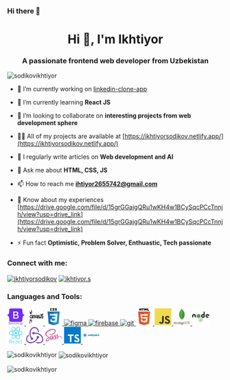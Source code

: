 ### Hi there 👋

<h1 align="center">Hi 👋, I'm Ikhtiyor</h1>
<h3 align="center">A passionate frontend web developer from Uzbekistan</h3>

<p align="left"> <img src="https://komarev.com/ghpvc/?username=sodikovikhtiyor&label=Profile%20views&color=0e75b6&style=flat" alt="sodikovikhtiyor" /> </p>

- 🔭 I’m currently working on [linkedin-clone-app](https://github.com/sodikovikhtiyor/Linkedin-clone)

- 🌱 I’m currently learning **React JS**

- 👯 I’m looking to collaborate on **interesting projects from web development sphere**

- 👨‍💻 All of my projects are available at [https://ikhtiyorsodikov.netlify.app/](https://ikhtiyorsodikov.netlify.app/)

- 📝 I regularly write articles on **Web development and AI**

- 💬 Ask me about **HTML, CSS, JS**

- 📫 How to reach me **ihtiyor2655742@gmail.com**

- 📄 Know about my experiences [https://drive.google.com/file/d/15grGGajgQRu1wKH4w1BCySqcPCcTnnjh/view?usp=drive_link](https://drive.google.com/file/d/15grGGajgQRu1wKH4w1BCySqcPCcTnnjh/view?usp=drive_link)

- ⚡ Fun fact **Optimistic, Problem Solver, Enthuastic, Tech passionate**

<h3 align="left">Connect with me:</h3>
<p align="left">
<a href="https://linkedin.com/in/ikhtiyorsodikov" target="blank"><img align="center" src="https://raw.githubusercontent.com/rahuldkjain/github-profile-readme-generator/master/src/images/icons/Social/linked-in-alt.svg" alt="ikhtiyorsodikov" height="30" width="40" /></a>
<a href="https://instagram.com/ikhtiyor.s" target="blank"><img align="center" src="https://raw.githubusercontent.com/rahuldkjain/github-profile-readme-generator/master/src/images/icons/Social/instagram.svg" alt="ikhtiyor.s" height="30" width="40" /></a>
</p>

<h3 align="left">Languages and Tools:</h3>
<p align="left"> <a href="https://getbootstrap.com" target="_blank" rel="noreferrer"> <img src="https://raw.githubusercontent.com/devicons/devicon/master/icons/bootstrap/bootstrap-plain-wordmark.svg" alt="bootstrap" width="40" height="40"/> </a> <a href="https://canvasjs.com" target="_blank" rel="noreferrer"> <img src="https://raw.githubusercontent.com/Hardik0307/Hardik0307/master/assets/canvasjs-charts.svg" alt="canvasjs" width="40" height="40"/> </a> <a href="https://www.w3schools.com/css/" target="_blank" rel="noreferrer"> <img src="https://raw.githubusercontent.com/devicons/devicon/master/icons/css3/css3-original-wordmark.svg" alt="css3" width="40" height="40"/> </a> <a href="https://www.figma.com/" target="_blank" rel="noreferrer"> <img src="https://www.vectorlogo.zone/logos/figma/figma-icon.svg" alt="figma" width="40" height="40"/> </a> <a href="https://firebase.google.com/" target="_blank" rel="noreferrer"> <img src="https://www.vectorlogo.zone/logos/firebase/firebase-icon.svg" alt="firebase" width="40" height="40"/> </a> <a href="https://git-scm.com/" target="_blank" rel="noreferrer"> <img src="https://www.vectorlogo.zone/logos/git-scm/git-scm-icon.svg" alt="git" width="40" height="40"/> </a> <a href="https://www.w3.org/html/" target="_blank" rel="noreferrer"> <img src="https://raw.githubusercontent.com/devicons/devicon/master/icons/html5/html5-original-wordmark.svg" alt="html5" width="40" height="40"/> </a> <a href="https://developer.mozilla.org/en-US/docs/Web/JavaScript" target="_blank" rel="noreferrer"> <img src="https://raw.githubusercontent.com/devicons/devicon/master/icons/javascript/javascript-original.svg" alt="javascript" width="40" height="40"/> </a> <a href="https://www.mongodb.com/" target="_blank" rel="noreferrer"> <img src="https://raw.githubusercontent.com/devicons/devicon/master/icons/mongodb/mongodb-original-wordmark.svg" alt="mongodb" width="40" height="40"/> </a> <a href="https://nodejs.org" target="_blank" rel="noreferrer"> <img src="https://raw.githubusercontent.com/devicons/devicon/master/icons/nodejs/nodejs-original-wordmark.svg" alt="nodejs" width="40" height="40"/> </a> <a href="https://reactjs.org/" target="_blank" rel="noreferrer"> <img src="https://raw.githubusercontent.com/devicons/devicon/master/icons/react/react-original-wordmark.svg" alt="react" width="40" height="40"/> </a> <a href="https://redux.js.org" target="_blank" rel="noreferrer"> <img src="https://raw.githubusercontent.com/devicons/devicon/master/icons/redux/redux-original.svg" alt="redux" width="40" height="40"/> </a> <a href="https://sass-lang.com" target="_blank" rel="noreferrer"> <img src="https://raw.githubusercontent.com/devicons/devicon/master/icons/sass/sass-original.svg" alt="sass" width="40" height="40"/> </a> <a href="https://www.typescriptlang.org/" target="_blank" rel="noreferrer"> <img src="https://raw.githubusercontent.com/devicons/devicon/master/icons/typescript/typescript-original.svg" alt="typescript" width="40" height="40"/> </a> <a href="https://webpack.js.org" target="_blank" rel="noreferrer"> <img src="https://raw.githubusercontent.com/devicons/devicon/d00d0969292a6569d45b06d3f350f463a0107b0d/icons/webpack/webpack-original-wordmark.svg" alt="webpack" width="40" height="40"/> </a> </p>

<p><img align="left" src="https://github-readme-stats.vercel.app/api/top-langs?username=sodikovikhtiyor&show_icons=true&locale=en&layout=compact" alt="sodikovikhtiyor" /></p>

<p>&nbsp;<img align="center" src="https://github-readme-stats.vercel.app/api?username=sodikovikhtiyor&show_icons=true&locale=en" alt="sodikovikhtiyor" /></p>

<p><img align="center" src="https://github-readme-streak-stats.herokuapp.com/?user=sodikovikhtiyor&" alt="sodikovikhtiyor" /></p>
